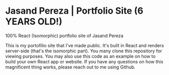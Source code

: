 # Jasand Pereza | Portfolio Site (6 YEARS OLD!)
100% React (Isomorphic) portfolio site of Jasand Pereza


This is my portofilio site that I've made public. It's built in React and renders server-side (that's the isomorphic part).
You many clone this repository for viewing purposes. You may also use this code as an example on how to build your own React app or website.
If you have any questions on how this magnificent thing works, please reach out to me using Github.


